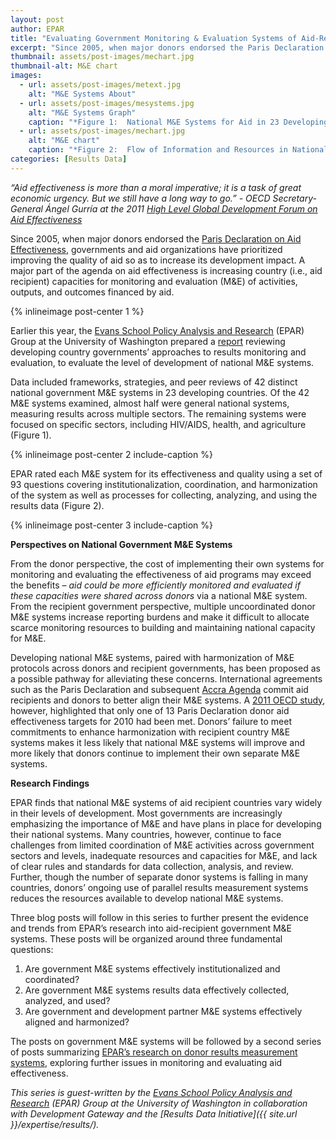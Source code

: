 ```yaml
---
layout: post
author: EPAR
title: "Evaluating Government Monitoring & Evaluation Systems of Aid-Recipient Countries"
excerpt: "Since 2005, when major donors endorsed the Paris Declaration on Aid Effectiveness..."
thumbnail: assets/post-images/mechart.jpg
thumbnail-alt: M&E chart
images:
  - url: assets/post-images/metext.jpg
    alt: "M&E Systems About"
  - url: assets/post-images/mesystems.jpg
    alt: "M&E Systems Graph"
    caption: "*Figure 1:  National M&E Systems for Aid in 23 Developing Countries*"
  - url: assets/post-images/mechart.jpg
    alt: "M&E chart"
    caption: "*Figure 2:  Flow of Information and Resources in National M&E Systems*"
categories: [Results Data]
---
```


*“Aid effectiveness is more than a moral imperative; it is a task of great economic urgency. But we still have a long way to go.”* 
*- OECD Secretary-General Ángel Gurría at the 2011 [High Level Global Development Forum on Aid Effectiveness](https://www.oecd.org/dac/effectiveness/fourthhighlevelforumonaideffectiveness.htm)* 

Since 2005, when major donors endorsed the [Paris Declaration on Aid Effectiveness](https://www.oecd.org/dac/effectiveness/34428351.pdf), governments and aid organizations have prioritized improving the quality of aid so as to increase its development impact. A major part of the agenda on aid effectiveness is increasing country (i.e., aid recipient) capacities for monitoring and evaluation (M&E) of activities, outputs, and outcomes financed by aid. 

{% inlineimage post-center 1 %}

Earlier this year, the [Evans School Policy Analysis and Research](http://evans.uw.edu/centers-projects/epar/evans-school-policy-analysis-research-group) (EPAR) Group at the University of Washington prepared a [report](http://evans.uw.edu/centers-projects/epar/research/epar-brief-no-299-evaluating-country-me-systems) reviewing developing country governments’ approaches to results monitoring and evaluation, to evaluate the level of development of national M&E systems.

Data included frameworks, strategies, and peer reviews of 42 distinct national government M&E systems in 23 developing countries. Of the 42 M&E systems examined, almost half were general national systems, measuring results across multiple sectors. The remaining systems were focused on specific sectors, including HIV/AIDS, health, and agriculture (Figure 1). 

{% inlineimage post-center 2 include-caption %}

EPAR rated each M&E system for its effectiveness and quality using a set of 93 questions covering institutionalization, coordination, and harmonization of the system as well as processes for collecting, analyzing, and using the results data (Figure 2). 

{% inlineimage post-center 3 include-caption %}

**Perspectives on National Government M&E Systems** 

From the donor perspective, the cost of implementing their own systems for monitoring and evaluating the effectiveness of aid programs may exceed the benefits – *aid could be more efficiently monitored and evaluated if these capacities were shared across donors* via a national M&E system. From the recipient government perspective, multiple uncoordinated donor M&E systems increase reporting burdens and make it difficult to allocate scarce monitoring resources to building and maintaining national capacity for M&E. 

Developing national M&E systems, paired with harmonization of M&E protocols across donors and recipient governments, has been proposed as a possible pathway for alleviating these concerns. International agreements such as the Paris Declaration and subsequent [Accra Agenda](https://www.oecd.org/dac/effectiveness/45827311.pdf) commit aid recipients and donors to better align their M&E systems. A [2011 OECD study](https://www.oecd.org/dac/effectiveness/48966414.pdf), however, highlighted that only one of 13 Paris Declaration donor aid effectiveness targets for 2010 had been met. Donors’ failure to meet commitments to enhance harmonization with recipient country M&E systems makes it less likely that national M&E systems will improve and more likely that donors continue to implement their own separate M&E systems.

**Research Findings**

EPAR finds that national M&E systems of aid recipient countries vary widely in their levels of development. Most governments are increasingly emphasizing the importance of M&E and have plans in place for developing their national systems. Many countries, however, continue to face challenges from limited coordination of M&E activities across government sectors and levels, inadequate resources and capacities for M&E, and lack of clear rules and standards for data collection, analysis, and review. Further, though the number of separate donor systems is falling in many countries, donors’ ongoing use of parallel results measurement systems reduces the resources available to develop national M&E systems. 

Three blog posts will follow in this series to further present the evidence and trends from EPAR’s research into aid-recipient government M&E systems. These posts will be organized around three fundamental questions: 

  1.	Are government M&E systems effectively institutionalized and coordinated? 
  2.	Are government M&E systems results data effectively collected, analyzed, and used?
  3.	Are government and development partner M&E systems effectively aligned and harmonized?

The posts on government M&E systems will be followed by a second series of posts summarizing [EPAR’s research on donor results measurement systems](http://evans.uw.edu/centers-projects/epar/research/epar-technical-report-300-evaluating-donor-level-results-measurement), exploring further issues in monitoring and evaluating aid effectiveness.

*This series is guest-written by the [Evans School Policy Analysis and Research](http://evans.uw.edu/centers-projects/epar/evans-school-policy-analysis-research-group) (EPAR) Group at the University of Washington in collaboration with Development Gateway and the [Results Data Initiative]({{ site.url }}/expertise/results/).*
